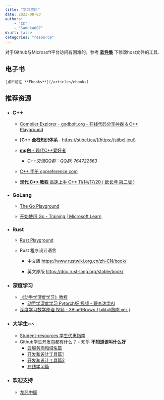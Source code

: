 ```yaml
---
title: "学习资料"
date: 2023-08-03
authors:
    - "CC"
    - "Samuka007"
draft: false
categories: "resource"
---
```


对于Github与Microsoft平台访问有困难的，参考 [**软件集**](/articles/software/) 下修改host文件的工具.

## 电子书

    [点击前往 **Ebooks**](/articles/ebooks)

## 推荐资源

* ### C++

  * [Compiler Explorer - godbolt.org - 在线代码分享神器 & C++ Playground](https://godbolt.org/)

  * [**C++ 全栈知识体系** - https://stibel.icu/](https://stibel.icu/)

  * [**mq白** - 现代C++爱好者](https://space.bilibili.com/1292761396)

    * *C++交流QQ群：QQ群: 764722563*

  * [C++ 手册 cppreference.com](https://zh.cppreference.com/)

  * [**现代 C++ 教程** 高速上手 C++ 11/14/17/20 ( 欧长坤 第二版 )](https://changkun.de/modern-cpp)

* ### GoLang

  * [The Go Playground](https://go.dev/play/)

  * [开始使用 Go - Training | Microsoft Learn](https://learn.microsoft.com/zh-cn/training/paths/go-first-steps/)

* ### Rust

  * [Rust Playground](https://play.rust-lang.org/)

  * Rust 程序设计语言

    * 中文版 <https://www.rustwiki.org.cn/zh-CN/book/>

    * 英文原版 <https://doc.rust-lang.org/stable/book/>

* ### 深度学习

  * [《动手学深度学习》教程](https://zh-v2.d2l.ai/)
    * [动手学深度学习 Pytorch版 视频 - 跟李沐学AI](https://space.bilibili.com/1567748478/channel/seriesdetail?sid=358497)
  * [深度学习数学原理 视频 - 3Blue1Brown ( bilibili熟肉 ver )](https://space.bilibili.com/88461692/channel/seriesdetail?sid=1528929)

* ### 大学生~~

  * [Student-resources 学生优惠指南](https://github.com/ivmm/Student-resources)
  * Github学生开发包都有什么？ - 知乎 **不知道该叫什么好**
    * [云服务商和域名篇](https://zhuanlan.zhihu.com/p/422851915)
    * [开发和设计工具篇1](https://zhuanlan.zhihu.com/p/422881276)
    * [开发和设计工具篇2](https://zhuanlan.zhihu.com/p/423195382)
    * [在线学习篇](https://zhuanlan.zhihu.com/p/398954757)

* ### 欢迎支持

  * [龙芯中国](http://www.loongnix.cn/zh/)
